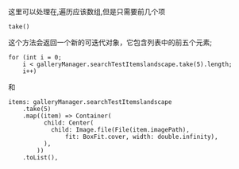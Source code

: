 这里可以处理在,遍历应该数组,但是只需要前几个项
```
take()
```
这个方法会返回一个新的可迭代对象，它包含列表中的前五个元素;
```
for (int i = 0;  
    i < galleryManager.searchTestItemslandscape.take(5).length;  
    i++)
```
和
```
items: galleryManager.searchTestItemslandscape  
    .take(5)  
    .map((item) => Container(  
          child: Center(  
            child: Image.file(File(item.imagePath),  
                fit: BoxFit.cover, width: double.infinity),  
          ),  
        ))  
    .toList(),
```